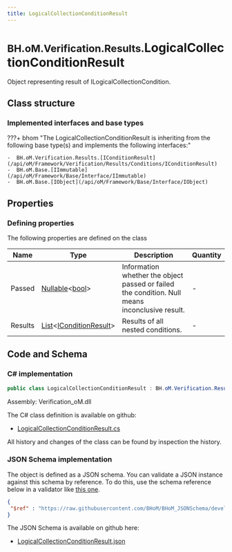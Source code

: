 ```yaml
---
title: LogicalCollectionConditionResult
---
```


# <small>BH.oM.Verification.Results.</small>**LogicalCollectionConditionResult**

Object representing result of ILogicalCollectionCondition.

## Class structure

### Implemented interfaces and base types

???+ bhom "The LogicalCollectionConditionResult is inheriting from the following base type(s) and implements the following interfaces:"

    -  BH.oM.Verification.Results.[IConditionResult](/api/oM/Framework/Verification/Results/Conditions/IConditionResult)
    -  BH.oM.Base.[IImmutable](/api/oM/Framework/Base/Interface/IImmutable)
    -  BH.oM.Base.[IObject](/api/oM/Framework/Base/Interface/IObject)


## Properties



### Defining properties

The following properties are defined on the class

| Name             | Type             | Description      | Quantity         |
|------------------|------------------|------------------|------------------|
| Passed | [Nullable](https://learn.microsoft.com/en-us/dotnet/api/System.Nullable-1?view=netstandard-2.0)&lt;[bool](https://learn.microsoft.com/en-us/dotnet/api/System.Boolean?view=netstandard-2.0)&gt; | Information whether the object passed or failed the condition. Null means inconclusive result. | - |
| Results | [List](https://learn.microsoft.com/en-us/dotnet/api/System.Collections.Generic.List-1?view=netstandard-2.0)&lt;[IConditionResult](/api/oM/Framework/Verification/Results/Conditions/IConditionResult)&gt; | Results of all nested conditions. | - |


## Code and Schema

### C# implementation

``` C# title="C#"
public class LogicalCollectionConditionResult : BH.oM.Verification.Results.IConditionResult, BH.oM.Base.IImmutable, BH.oM.Base.IObject
```

Assembly: Verification_oM.dll

The C# class definition is available on github:

- [LogicalCollectionConditionResult.cs](https://github.com/BHoM/BHoM/blob/develop/Verification_oM/Results\Conditions\LogicalCollectionConditionResult.cs)

All history and changes of the class can be found by inspection the history.
### JSON Schema implementation

The object is defined as a JSON schema. You can validate a JSON instance against this schema by reference. To do this, use the schema reference below in a validator like [this one](https://www.jsonschemavalidator.net/).

``` json title="JSON Schema"
{
 "$ref" : "https://raw.githubusercontent.com/BHoM/BHoM_JSONSchema/develop/Verification_oM/Results/LogicalCollectionConditionResult.json"
}
```

The JSON Schema is available on github here:

- [LogicalCollectionConditionResult.json](https://github.com/BHoM/BHoM_JSONSchema/blob/develop/Verification_oM/Results/LogicalCollectionConditionResult.json)
